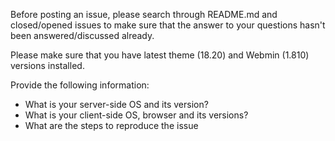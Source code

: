 Before posting an issue, please search through README.md and closed/opened issues to make sure that the answer to your questions hasn't been answered/discussed already.

Please make sure that you have latest theme (18.20) and Webmin (1.810) versions installed.

Provide the following information:
* What is your server-side OS and its version?
* What is your client-side OS, browser and its versions?
* What are the steps to reproduce the issue
